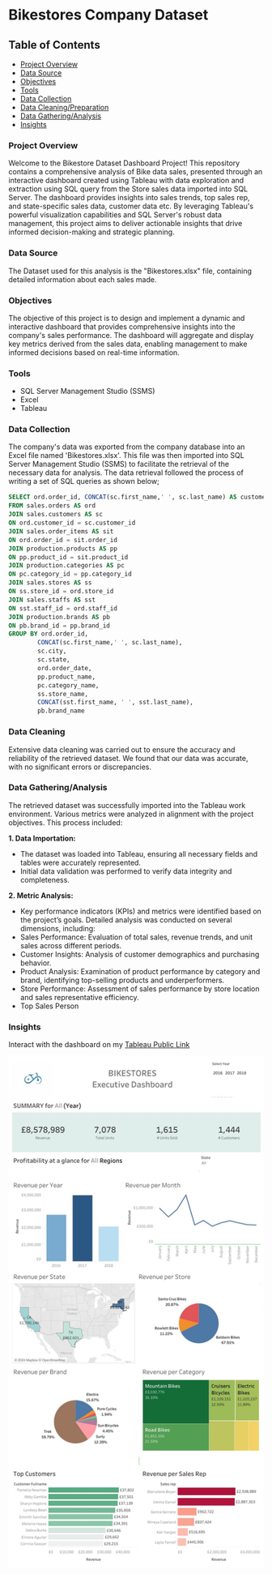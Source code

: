 # Bikestores Company Dataset

## Table of Contents
- [Project Overview](#Project-Overview) 
- [Data Source](#Data-Source)
- [Objectives](#Objectives)
- [Tools](#Tools)
- [Data Collection](#Data-Collection)
- [Data Cleaning/Preparation](#Data-Cleaning/Preparation)
- [Data Gathering/Analysis](#Data-Gathering/Analysis)
- [Insights](#Insights)

### Project Overview 
Welcome to the Bikestore Dataset Dashboard Project! This repository contains a comprehensive analysis of Bike data sales, presented through an interactive dashboard created using Tableau with data exploration and extraction using SQL query from the Store sales data imported into SQL Server. The dashboard provides insights into sales trends, top sales rep, and state-specific sales data, customer data etc. By leveraging Tableau's powerful visualization capabilities and SQL Server's robust data management, this project aims to deliver actionable insights that drive informed decision-making and strategic planning. 

### Data Source
The Dataset used for this analysis is the "Bikestores.xlsx" file, containing detailed information about each sales made. 

### Objectives
The objective of this project is to design and implement a dynamic and interactive dashboard that provides comprehensive insights into the company's sales performance. The dashboard will aggregate and display key metrics derived from the sales data, enabling management to make informed decisions based on real-time information.

### Tools
- SQL Server Management Studio (SSMS)
- Excel
- Tableau

### Data Collection
The company's data was exported from the company database into an Excel file named 'Bikestores.xlsx'. This file was then imported into SQL Server Management Studio (SSMS) to facilitate the retrieval of the necessary data for analysis. The data retrieval followed the process of writing a set of SQL queries as shown below;

```SQL query
SELECT ord.order_id, CONCAT(sc.first_name,' ', sc.last_name) AS customer_fullname, sc.city, sc.state, ord.order_date, SUM(sit.quantity) AS 'total_units', SUM(sit.quantity * sit.list_price) AS 'revenue', pp.product_name, pc.category_name, ss.store_name, CONCAT(sst.first_name, ' ', sst.last_name) AS 'Sales_rep', pb.brand_name
FROM sales.orders AS ord
JOIN sales.customers AS sc
ON ord.customer_id = sc.customer_id
JOIN sales.order_items AS sit
ON ord.order_id = sit.order_id
JOIN production.products AS pp
ON pp.product_id = sit.product_id
JOIN production.categories AS pc
ON pc.category_id = pp.category_id
JOIN sales.stores AS ss
ON ss.store_id = ord.store_id
JOIN sales.staffs AS sst
ON sst.staff_id = ord.staff_id
JOIN production.brands AS pb
ON pb.brand_id = pp.brand_id
GROUP BY ord.order_id, 
		CONCAT(sc.first_name,' ', sc.last_name), 
		sc.city, 
		sc.state, 
		ord.order_date,
		pp.product_name,
		pc.category_name,
		ss.store_name,
		CONCAT(sst.first_name, ' ', sst.last_name),
		pb.brand_name
```
### Data Cleaning
Extensive data cleaning was carried out to ensure the accuracy and reliability of the retrieved dataset. We found that our data was accurate, with no significant errors or discrepancies. 

### Data Gathering/Analysis
The retrieved dataset was successfully imported into the Tableau work environment. Various metrics were analyzed in alignment with the project objectives. This process included:

**1. Data Importation:**
- The dataset was loaded into Tableau, ensuring all necessary fields and tables were accurately represented.
- Initial data validation was performed to verify data integrity and completeness.

**2. Metric Analysis:**
- Key performance indicators (KPIs) and metrics were identified based on the project’s goals.
Detailed analysis was conducted on several dimensions, including:
- Sales Performance: Evaluation of total sales, revenue trends, and unit sales across different periods.
- Customer Insights: Analysis of customer demographics and purchasing behavior.
- Product Analysis: Examination of product performance by category and brand, identifying top-selling products and underperformers.
- Store Performance: Assessment of sales performance by store location and sales representative efficiency.
- Top Sales Person

### Insights
Interact with the dashboard on my [Tableau Public Link ](https://public.tableau.com/views/BikeStoresExecutiveDashboard_17224005264160/Dashboard1?:language=en-US&:sid=&:redirect=auth&:display_count=n&:origin=viz_share_link)

![alt text](https://github.com/mrjaid23/Bikestores-Dataset---End-to-End-SQL-to-Tableau-Dashboard-Visualization/blob/3f82fd500d0812257c5dcccde4a33097b46302d1/dashboard.jpg)


